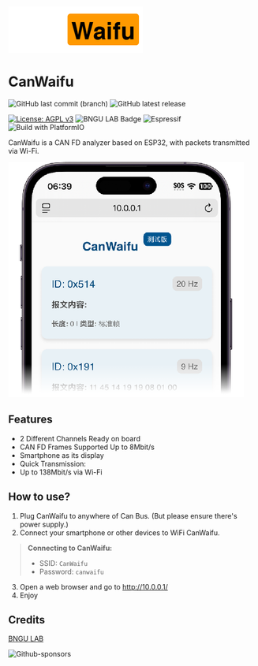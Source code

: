 ![](images/logo.png)

# CanWaifu

![GitHub last commit (branch)](https://img.shields.io/github/last-commit/1-hexene/CanWaifu/develop?display_timestamp=committer&style=flat)
![GitHub latest release](https://img.shields.io/github/v/release/1-hexene/CanWaifu)

[![License: AGPL v3](https://img.shields.io/badge/License-AGPL_v3-blue.svg)](https://www.gnu.org/licenses/agpl-3.0)
![BNGU LAB Badge](https://badge.bngu.io/badge.svg)
![Espressif](https://img.shields.io/badge/espressif-E7352C.svg?style=flat&logo=espressif&logoColor=white)
![Build with PlatformIO](https://img.shields.io/badge/build%20with-PlatformIO-orange?logo=platformio)


CanWaifu is a CAN FD analyzer based on ESP32, with packets transmitted via Wi-Fi.

![](images/CanWaifu-webui.png)

## Features
- 2 Different Channels Ready on board
- CAN FD Frames Supported Up to 8Mbit/s
- Smartphone as its display
- Quick Transmission: 
- Up to 138Mbit/s via Wi-Fi

## How to use?

1. Plug CanWaifu to anywhere of Can Bus. (But please ensure there's power supply.)
2. Connect your smartphone or other devices to WiFi CanWaifu.

> **Connecting to CanWaifu:**
> - SSID: `CanWaifu`
> - Password: `canwaifu`

3. Open a web browser and go to http://10.0.0.1/
4. Enjoy

## Credits

[BNGU LAB](https://BNGU.IO)

![Github-sponsors](https://img.shields.io/badge/sponsor-30363D?style=for-the-badge&logo=GitHub-Sponsors&logoColor=#EA4AAA)
